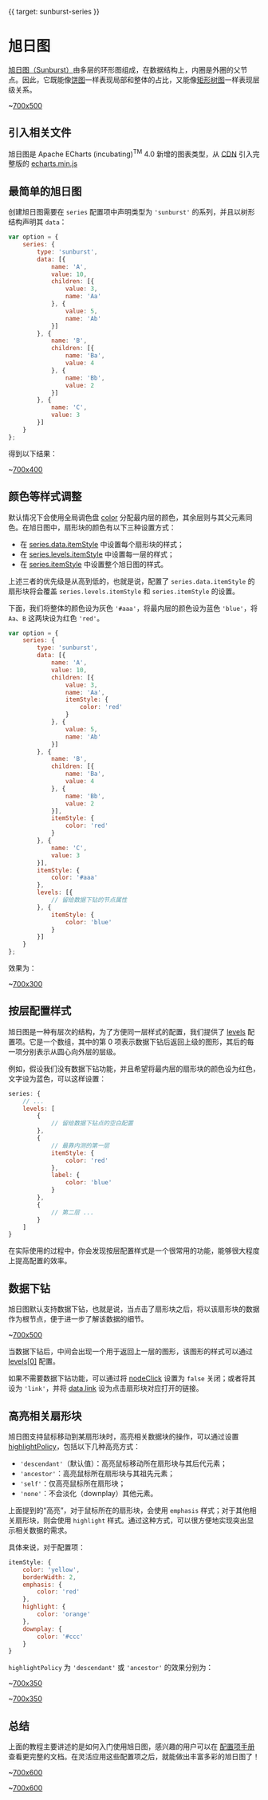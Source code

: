 {{ target: sunburst-series }}

# 旭日图

[旭日图（Sunburst）](https://en.wikipedia.org/wiki/Pie_chart#Ring_chart_/_Sunburst_chart_/_Multilevel_pie_chart)由多层的环形图组成，在数据结构上，内圈是外圈的父节点。因此，它既能像[饼图](option.html#series-pie)一样表现局部和整体的占比，又能像[矩形树图](option.html#series-treemap)一样表现层级关系。

~[700x500](${galleryViewPath}sunburst-monochrome&edit=1&reset=1)

## 引入相关文件

旭日图是 Apache ECharts (incubating)<sup>TM</sup> 4.0 新增的图表类型，从 [CDN](https://www.jsdelivr.com/package/npm/echarts) 引入完整版的 [echarts.min.js](https://cdn.jsdelivr.net/npm/echarts/dist/echarts.min.js)

## 最简单的旭日图

创建旭日图需要在 `series` 配置项中声明类型为 `'sunburst'` 的系列，并且以树形结构声明其 `data`：

```js
var option = {
    series: {
        type: 'sunburst',
        data: [{
            name: 'A',
            value: 10,
            children: [{
                value: 3,
                name: 'Aa'
            }, {
                value: 5,
                name: 'Ab'
            }]
        }, {
            name: 'B',
            children: [{
                name: 'Ba',
                value: 4
            }, {
                name: 'Bb',
                value: 2
            }]
        }, {
            name: 'C',
            value: 3
        }]
    }
};
```

得到以下结果：

~[700x400](${galleryViewPath}doc-example/sunburst-simple&edit=1&reset=1)

## 颜色等样式调整

默认情况下会使用全局调色盘 [color](option.html#color) 分配最内层的颜色，其余层则与其父元素同色。在旭日图中，扇形块的颜色有以下三种设置方式：

+ 在 [series.data.itemStyle](option.html#series-sunburst.data.itemStyle) 中设置每个扇形块的样式；
+ 在 [series.levels.itemStyle](option.html#series-sunburst.levels.itemStyle) 中设置每一层的样式；
+ 在 [series.itemStyle](option.html#series-sunburst.itemStyle) 中设置整个旭日图的样式。

上述三者的优先级是从高到低的，也就是说，配置了 `series.data.itemStyle` 的扇形块将会覆盖 `series.levels.itemStyle` 和 `series.itemStyle` 的设置。

下面，我们将整体的颜色设为灰色 `'#aaa'`，将最内层的颜色设为蓝色 `'blue'`，将 `Aa`、`B` 这两块设为红色 `'red'`。

```js
var option = {
    series: {
        type: 'sunburst',
        data: [{
            name: 'A',
            value: 10,
            children: [{
                value: 3,
                name: 'Aa',
                itemStyle: {
                    color: 'red'
                }
            }, {
                value: 5,
                name: 'Ab'
            }]
        }, {
            name: 'B',
            children: [{
                name: 'Ba',
                value: 4
            }, {
                name: 'Bb',
                value: 2
            }],
            itemStyle: {
                color: 'red'
            }
        }, {
            name: 'C',
            value: 3
        }],
        itemStyle: {
            color: '#aaa'
        },
        levels: [{
            // 留给数据下钻的节点属性
        }, {
            itemStyle: {
                color: 'blue'
            }
        }]
    }
};
```

效果为：

~[700x300](${galleryViewPath}doc-example/sunburst-color&edit=1&reset=1)


## 按层配置样式

旭日图是一种有层次的结构，为了方便同一层样式的配置，我们提供了 [levels](option.html#series-sunburst.levels) 配置项。它是一个数组，其中的第 0 项表示数据下钻后返回上级的图形，其后的每一项分别表示从圆心向外层的层级。

例如，假设我们没有数据下钻功能，并且希望将最内层的扇形块的颜色设为红色，文字设为蓝色，可以这样设置：

```js
series: {
    // ...
    levels: [
        {
            // 留给数据下钻点的空白配置
        },
        {
            // 最靠内测的第一层
            itemStyle: {
                color: 'red'
            },
            label: {
                color: 'blue'
            }
        },
        {
            // 第二层 ...
        }
    ]
}
```

在实际使用的过程中，你会发现按层配置样式是一个很常用的功能，能够很大程度上提高配置的效率。


## 数据下钻

旭日图默认支持数据下钻，也就是说，当点击了扇形块之后，将以该扇形块的数据作为根节点，便于进一步了解该数据的细节。

~[700x500](${galleryViewPath}sunburst-simple&edit=1&reset=1)

当数据下钻后，中间会出现一个用于返回上一层的图形，该图形的样式可以通过 [levels[0]](option.html#series-sunburst.levels) 配置。

如果不需要数据下钻功能，可以通过将 [nodeClick](option.html#series-sunburst.nodeClick) 设置为 `false` 关闭；或者将其设为 `'link'`，并将 [data.link](option.html#series-sunburst.data.link) 设为点击扇形块对应打开的链接。


## 高亮相关扇形块

旭日图支持鼠标移动到某扇形块时，高亮相关数据块的操作，可以通过设置 [highlightPolicy](option.html#series-sunburst.highlightPolicy)，包括以下几种高亮方式：

+ `'descendant'`（默认值）：高亮鼠标移动所在扇形块与其后代元素；
+ `'ancestor'`：高亮鼠标所在扇形块与其祖先元素；
+ `'self'`：仅高亮鼠标所在扇形块；
+ `'none'`：不会淡化（downplay）其他元素。

上面提到的“高亮”，对于鼠标所在的扇形块，会使用 `emphasis` 样式；对于其他相关扇形块，则会使用 `highlight` 样式。通过这种方式，可以很方便地实现突出显示相关数据的需求。

具体来说，对于配置项：

```js
itemStyle: {
    color: 'yellow',
    borderWidth: 2,
    emphasis: {
        color: 'red'
    },
    highlight: {
        color: 'orange'
    },
    downplay: {
        color: '#ccc'
    }
}
```

`highlightPolicy` 为 `'descendant'` 或 `'ancestor'` 的效果分别为：

~[700x350](${galleryViewPath}doc-example/sunburst-highlight-descendant&edit=1&reset=1)

~[700x350](${galleryViewPath}doc-example/sunburst-highlight-ancestor&edit=1&reset=1)

## 总结

上面的教程主要讲述的是如何入门使用旭日图，感兴趣的用户可以在 [配置项手册](option.html#series-sunburst) 查看更完整的文档。在灵活应用这些配置项之后，就能做出丰富多彩的旭日图了！

~[700x600](${galleryViewPath}sunburst-book&edit=1&reset=1)

~[700x600](${galleryViewPath}sunburst-drink&edit=1&reset=1)




